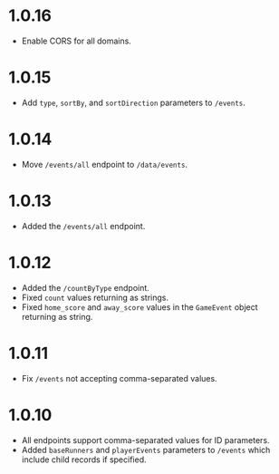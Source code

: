 # 1.0.16
- Enable CORS for all domains.

# 1.0.15
- Add `type`, `sortBy`, and `sortDirection` parameters to `/events`.

# 1.0.14
- Move `/events/all` endpoint to `/data/events`.

# 1.0.13
- Added the `/events/all` endpoint.

# 1.0.12
- Added the `/countByType` endpoint.
- Fixed `count` values returning as strings.
- Fixed `home_score` and `away_score` values in the `GameEvent` object returning as string.

# 1.0.11
- Fix `/events` not accepting comma-separated values.

# 1.0.10
- All endpoints support comma-separated values for ID parameters.
- Added `baseRunners` and `playerEvents` parameters to `/events` which include child records if specified.
